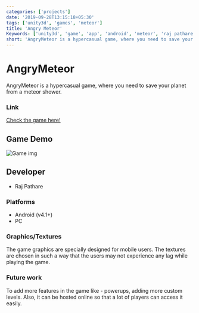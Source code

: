 ```yaml
---
categories: ['projects']
date: '2019-09-28T13:15:18+05:30'
tags: ['unity3d', 'games', 'meteor']
title: 'Angry Meteor'
Keywords: ['unity3d', 'game', 'app', 'android', 'meteor', 'raj pathare']
short: 'AngryMeteor is a hypercasual game, where you need to save your planet from a meteor shower.'
---
```


# AngryMeteor

AngryMeteor is a hypercasual game, where you need to save your planet from a meteor shower.

### Link

<p><a href="https://play.google.com/store/apps/details?id=com.KTKGameStudios.AngryMeteor">Check the game here!</a></p>

## Game Demo

<!-- <img src="https://i.imgflip.com/2tu2rz.gif" title="made at imgflip.com" width = "200px"> -->

![Game img](../../images/a1.gif)

## Developer

- Raj Pathare

### Platforms

- Android (v4.1+)
- PC

### Graphics/Textures

The game graphics are specially designed for mobile users. The textures are chosen in such a way that the users may not experience any lag while playing the game.

### Future work

To add more features in the game like - powerups, adding more custom levels. Also, it can be hosted online so that a lot of players can access it easily.
